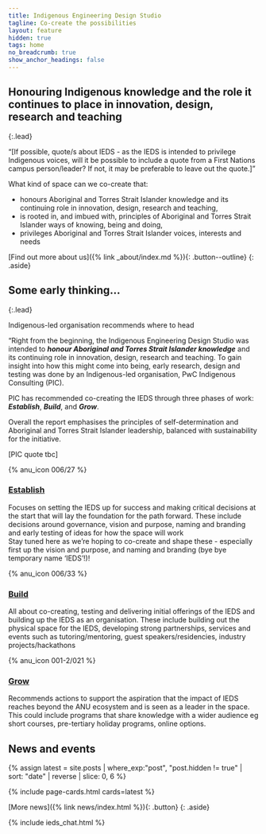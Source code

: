 ```yaml
---
title: Indigenous Engineering Design Studio
tagline: Co-create the possibilities
layout: feature
hidden: true
tags: home
no_breadcrumb: true
show_anchor_headings: false
---
```


## Honouring Indigenous knowledge and the role it continues to place in innovation, design, research and teaching

{:.lead}

“[If possible, quote/s about IEDS - as the IEDS is intended to privilege Indigenous voices, will it be possible to include a quote from a First Nations campus person/leader? If not, it may be preferable to leave out the quote.]”

What kind of space can we co-create that:
 - honours Aboriginal and Torres Strait Islander knowledge and its continuing role in innovation, design, research and teaching, 
 - is rooted in, and imbued with, principles of Aboriginal and Torres Strait Islander ways of knowing, being and doing,
 - privileges Aboriginal and Torres Strait Islander voices, interests and needs

[Find out more about us]({% link _about/index.md %}){: .button--outline}
{: .aside}


## Some early thinking...

{:.lead}

Indigenous-led organisation recommends where to head

“Right from the beginning, the Indigenous Engineering Design Studio was intended to ***honour Aboriginal and Torres Strait Islander knowledge*** and its continuing role in innovation, design, research and teaching. To gain insight into how this might come into being, early research, design and testing was done by an Indigenous-led organisation, PwC Indigenous Consulting (PIC). 

PIC has recommended co-creating the IEDS through three phases of work: ***Establish***, ***Build***, and ***Grow***. 

Overall the report emphasises the principles of self-determination and Aboriginal and Torres Strait Islander leadership, balanced with sustainability for the initiative. 

[PIC quote tbc]

<style>
/* FIXME (duplicated across from cybernetics homepage) */
.img-container {
  display: grid;
  place-items: center;
}
.img-container img {
  width: 50%;
  margin-bottom: 1rem;
}
</style>

<div class="grid grid--3">
  <article markdown="1">

{% anu_icon 006/27 %}

### [Establish](#)

Focuses on setting the IEDS up for success and making critical decisions at the start that will lay the foundation for the path forward. These include decisions around governance, vision and purpose, naming and branding and early testing of ideas for how the space will work  
Stay tuned here as we’re hoping to co-create and shape these - especially first up the vision and purpose, and naming and branding (bye bye temporary name ‘IEDS’!)! 

  </article>

  <article markdown="1">

{% anu_icon 006/33 %}

### [Build](#)

All about co-creating, testing and delivering initial offerings of the IEDS and building up the IEDS as an organisation. These include building out the physical space for the IEDS, developing strong partnerships, services and events such as tutoring/mentoring, guest speakers/residencies, industry projects/hackathons 

  </article>

  <article markdown="1">

{% anu_icon 001-2/021 %}

### [Grow](#)

Recommends actions to support the aspiration that the impact of IEDS reaches beyond the ANU ecosystem and is seen as a leader in the space. This could include programs that share knowledge with a wider audience eg short courses, pre-tertiary holiday programs, online options.

  </article>

</div>

## News and events

{% assign latest = site.posts | where_exp:"post", "post.hidden != true" | sort: "date" | reverse | slice: 0, 6 %}

{% include page-cards.html cards=latest %}

[More news]({% link news/index.html %}){: .button}
{: .aside}

{% include ieds_chat.html %}